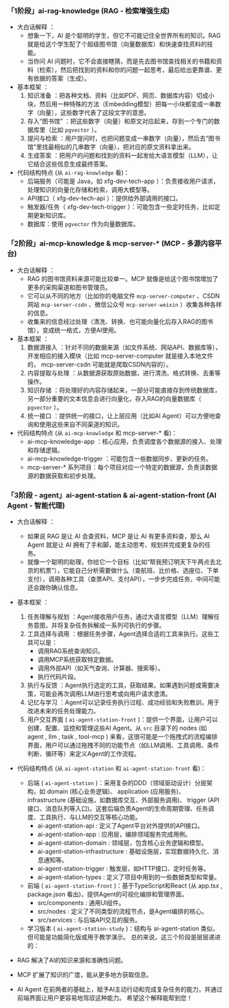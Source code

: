 ### 「1阶段」ai-rag-knowledge (RAG - 检索增强生成)
- 大白话解释 ：
    - 想象一下，AI 是个聪明的学生，但它不可能记住全世界所有的知识。RAG 就是给这个学生配了个超级图书馆（向量数据库）和快速查找资料的技能。
    - 当你问 AI 问题时，它不会直接瞎猜，而是先去图书馆查找相关的书籍和资料（检索），然后把找到的资料和你的问题一起思考，最后给出更靠谱、更有依据的答案（生成）。
- 基本框架 ：
    1. 知识准备 ：把各种文档、资料（比如PDF、网页、数据库内容）切成小块，然后用一种特殊的方法（Embedding模型）把每一小块都变成一串数字（向量），这些数字代表了这段文字的意思。
    2. 存入“图书馆” ：把这些数字（向量）和原文对应起来，存到一个专门的数据库里（比如 `pgvector` ）。
    3. 提问与检索 ：用户提问时，也把问题变成一串数字（向量），然后去“图书馆”里找最相似的几串数字（向量），把对应的原文资料拿出来。
    4. 生成答案 ：把用户的问题和找到的资料一起发给大语言模型（LLM），让它结合这些信息生成最终答案。
- 代码结构特点 (从 `ai-rag-knowledge` 看)：
    - 后端服务（可能是 Java，如 xfg-dev-tech-app ）：负责接收用户请求，处理知识的向量化存储和检索，调用大模型等。
    - API接口（ xfg-dev-tech-api ）：提供给外部调用的接口。
    - 触发器/任务（ xfg-dev-tech-trigger ）：可能包含一些定时任务，比如定期更新知识库。
    - 数据库：使用 `pgvector` 作为向量数据库。
### 「2阶段」ai-mcp-knowledge & mcp-server-* (MCP - 多源内容平台)
- 大白话解释 ：
    - RAG 的图书馆资料来源可能比较单一。MCP 就像是给这个图书馆增加了更多的采购渠道和图书管理员。
    - 它可以从不同的地方（比如你的电脑文件 `mcp-server-computer` 、CSDN网站 `mcp-server-csdn` 、微信公众号 `mcp-server-weixin` ）收集各种各样的信息。
    - 收集来的信息经过处理（清洗、转换、也可能向量化后存入RAG的图书馆），变成统一格式，方便AI使用。
- 基本框架 ：
    1. 数据源接入 ：针对不同的数据来源（如文件系统、网站API、数据库等），开发相应的接入模块（比如 mcp-server-computer 就是接入本地文件的， mcp-server-csdn 可能就是爬取CSDN内容的）。
    2. 内容提取与处理 ：从数据源获取原始数据，进行清洗、格式转换、去重等操作。
    3. 知识存储 ：将处理好的内容存储起来，一部分可能直接存到传统数据库，另一部分重要的文本信息会进行向量化，存入RAG的向量数据库（ `pgvector` ）。
    4. 统一接口 ：提供统一的接口，让上层应用（比如AI Agent）可以方便地查询和使用这些来自不同渠道的知识。
- 代码结构特点 (从 `ai-mcp-knowledge` 和 mcp-server-* 看)：
    - ai-mcp-knowledge-app ：核心应用，负责调度各个数据源的接入、处理和存储逻辑。
    - ai-mcp-knowledge-trigger ：可能包含一些数据同步、更新的任务。
    - mcp-server-* 系列项目：每个项目对应一个特定的数据源，负责该数据源的数据获取和初步处理。
### 「3阶段 - agent」ai-agent-station & ai-agent-station-front (AI Agent - 智能代理)
- 大白话解释 ：
    - 如果说 RAG 是让 AI 会查资料，MCP 是让 AI 有更多资料查，那么 AI Agent 就是让 AI 拥有了手和脚，能主动思考、规划并完成更复杂的任务。
    - 就像一个聪明的助理，你给它一个目标（比如“帮我预订明天下午两点去北京的机票”），它能自己分析需要做什么（查航班、比价格、选座位、下单支付），调用各种工具（查票API、支付API），一步步完成任务，中间可能还会跟你确认信息。
- 基本框架 ：
    1. 任务理解与规划 ：Agent接收用户任务，通过大语言模型（LLM）理解任务意图，并将复杂任务拆解成一系列可执行的步骤。
    2. 工具选择与调用 ：根据任务步骤，Agent选择合适的工具来执行。这些工具可以是：
        - 调用RAG系统查询知识。
        - 调用MCP系统获取特定数据。
        - 调用外部API（如天气查询、计算器、搜索等）。
        - 执行代码片段。
    3. 执行与反馈 ：Agent执行选定的工具，获取结果。如果遇到问题或需要决策，可能会再次调用LLM进行思考或向用户请求澄清。
    4. 记忆与学习 ：Agent可以记录任务执行过程、成功经验和失败教训，用于改进未来的任务处理能力。
    5. 用户交互界面 ( `ai-agent-station-front` )：提供一个界面，让用户可以创建、配置、监控和管理这些AI Agent。从 `src` 目录下的 nodes (如 agent , llm , task , tool-mcp ) 来看，这很可能是一个拖拽式的流程编排界面，用户可以通过拖拽不同的功能节点（如LLM调用、工具调用、条件判断、循环等）来定义Agent的工作流程。
- 代码结构特点 (从 `ai-agent-station` 和 `ai-agent-station-front` 看)：
    - 后端 ( `ai-agent-station` )：采用复杂的DDD（领域驱动设计）分层架构，如 domain (核心业务逻辑)、 application (应用服务)、 infrastructure (基础设施，如数据库交互、外部服务调用)、 trigger (API接口、消息队列等入口)。这套后端负责Agent的生命周期管理、任务调度、工具执行、与LLM的交互等核心功能。
        - ai-agent-station-api : 定义了Agent平台对外提供的API接口。
        - ai-agent-station-app : 应用层，编排领域服务完成用例。
        - ai-agent-station-domain : 领域层，包含核心业务逻辑和模型。
        - ai-agent-station-infrastructure : 基础设施层，实现数据持久化、消息通知等。
        - ai-agent-station-trigger : 触发层，如HTTP接口、定时任务等。
        - ai-agent-station-types : 定义了项目中用到的一些数据类型和常量。
    - 前端 ( `ai-agent-station-front` )：基于TypeScript和React (从 app.tsx , package.json 看出)，提供Agent的可视化编排和管理界面。
        - src/components : 通用UI组件。
        - src/nodes : 定义了不同类型的流程节点，是Agent编排的核心。
        - src/services : 与后端API交互的服务。
    - 学习版本 ( `ai-agent-station-study` )：结构与 ai-agent-station 类似，但可能是功能简化版或用于教学演示。
      总的来说，这三个阶段是层层递进的：

- RAG 解决了AI的知识来源和准确性问题。
- MCP 扩展了知识的广度，能从更多地方获取信息。
- AI Agent 在前两者的基础上，赋予AI主动行动和完成复杂任务的能力，并通过前端界面让用户更容易地驾驭这种能力。
  希望这个解释能帮到您！